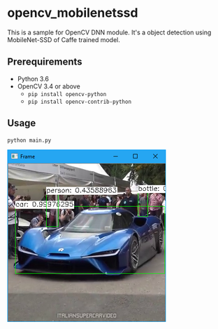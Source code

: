 # opencv_mobilenetssd

This is a sample for OpenCV DNN module. It's a object detection using MobileNet-SSD of Caffe trained model.

## Prerequirements

- Python 3.6
- OpenCV 3.4 or above
  - `pip install opencv-python`
  - `pip install opencv-contrib-python`

## Usage

```
python main.py
```

![fig1.png](fig1.png)

